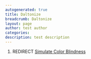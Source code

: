 ```yaml
---
autogenerated: true
title: Daltonize
breadcrumb: Daltonize
layout: page
author: test author
categories: 
description: test description
---
```


1.  REDIRECT [Simulate Color Blindness](Simulate_Color_Blindness "wikilink")
